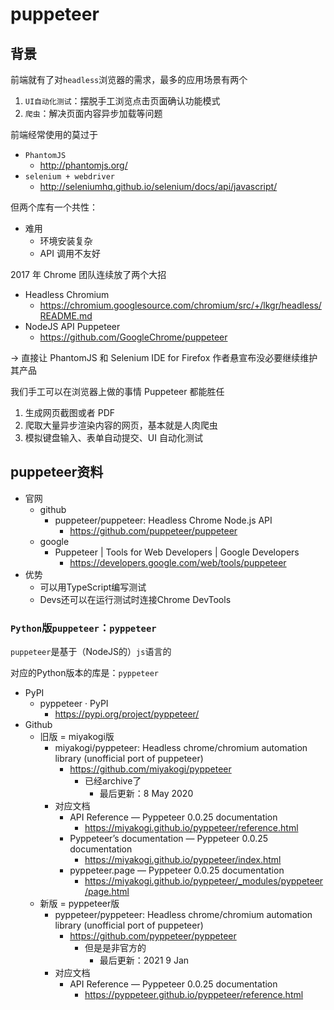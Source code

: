 # puppeteer

## 背景

前端就有了对`headless`浏览器的需求，最多的应用场景有两个

1. `UI自动化测试`：摆脱手工浏览点击页面确认功能模式
2. `爬虫`：解决页面内容异步加载等问题

前端经常使用的莫过于

* `PhantomJS`
  * http://phantomjs.org/
* `selenium + webdriver`
  * http://seleniumhq.github.io/selenium/docs/api/javascript/

但两个库有一个共性：

* 难用
  * 环境安装复杂
  * API 调用不友好

2017 年 Chrome 团队连续放了两个大招

* Headless Chromium
  * https://chromium.googlesource.com/chromium/src/+/lkgr/headless/README.md
* NodeJS API Puppeteer
  * https://github.com/GoogleChrome/puppeteer

-> 直接让 PhantomJS 和 Selenium IDE for Firefox 作者悬宣布没必要继续维护其产品

我们手工可以在浏览器上做的事情 Puppeteer 都能胜任

1. 生成网页截图或者 PDF
2. 爬取大量异步渲染内容的网页，基本就是人肉爬虫
3. 模拟键盘输入、表单自动提交、UI 自动化测试

## puppeteer资料

* 官网
  * github
    * puppeteer/puppeteer: Headless Chrome Node.js API
      * https://github.com/puppeteer/puppeteer
  * google
    * Puppeteer  |  Tools for Web Developers  |  Google Developers
      * https://developers.google.com/web/tools/puppeteer
* 优势
  * 可以用TypeScript编写测试
  * Devs还可以在运行测试时连接Chrome DevTools

### `Python`版`puppeteer`：`pyppeteer`

`puppeteer`是基于（NodeJS的）`js`语言的

对应的Python版本的库是：`pyppeteer`

* PyPI
  * pyppeteer · PyPI
    * https://pypi.org/project/pyppeteer/
* Github
  * 旧版 = miyakogi版
    * miyakogi/pyppeteer: Headless chrome/chromium automation library (unofficial port of puppeteer)
      * https://github.com/miyakogi/pyppeteer
        * 已经archive了
          * 最后更新：8 May 2020
    * 对应文档
      * API Reference — Pyppeteer 0.0.25 documentation
        * https://miyakogi.github.io/pyppeteer/reference.html
      * Pyppeteer’s documentation — Pyppeteer 0.0.25 documentation
        * https://miyakogi.github.io/pyppeteer/index.html
      * pyppeteer.page — Pyppeteer 0.0.25 documentation
        * https://miyakogi.github.io/pyppeteer/_modules/pyppeteer/page.html
  * 新版 = pyppeteer版
    * pyppeteer/pyppeteer: Headless chrome/chromium automation library (unofficial port of puppeteer)
      * https://github.com/pyppeteer/pyppeteer
        * 但是是非官方的
          * 最后更新：2021  9 Jan
    * 对应文档
      * API Reference — Pyppeteer 0.0.25 documentation
        * https://pyppeteer.github.io/pyppeteer/reference.html
